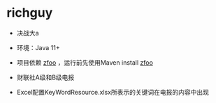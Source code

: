 # richguy

- 决战大a

- 环境：Java 11+

- 项目依赖 [zfoo](https://github.com/zfoo-project/zfoo) ，运行前先使用Maven install [zfoo](https://github.com/zfoo-project/zfoo)

- 财联社A级和B级电报
- Excel配置KeyWordResource.xlsx所表示的关键词在电报的内容中出现